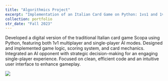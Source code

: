 ```yaml
---
title: "Algorithmics Project"
excerpt: "Implementation of an Italian Card Game on Python: 1vs1 and 1vsAI<br/>"
collection: portfolio
str_date: "Fall 2023"
---
```


Developed a digital version of the traditional Italian card game Scopa using Python, featuring both 1v1 multiplayer and single-player AI modes. Designed and implemented game logic, scoring system, and card mechanics. Integrated an AI opponent with strategic decision-making for an engaging single-player experience. Focused on clean, efficient code and an intuitive user interface to enhance gameplay.


<img src='/images/Scopa.png'>